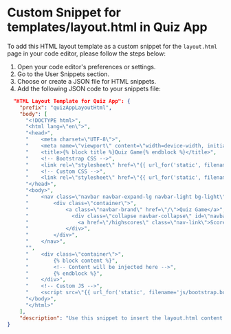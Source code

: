 # Custom Snippet for templates/layout.html in Quiz App

To add this HTML layout template as a custom snippet for the `layout.html` page in your code editor, please follow the steps below:

1. Open your code editor's preferences or settings.
2. Go to the User Snippets section.
3. Choose or create a JSON file for HTML snippets.
4. Add the following JSON code to your snippets file:

```json
  "HTML Layout Template for Quiz App": {
    "prefix": "quizAppLayoutHtml",
    "body": [
      "<!DOCTYPE html>",
      "<html lang=\"en\">",
      "<head>",
      "    <meta charset=\"UTF-8\">",
      "    <meta name=\"viewport\" content=\"width=device-width, initial-scale=1.0\">",
      "    <title>{% block title %}Quiz Game{% endblock %}</title>",
      "    <!-- Bootstrap CSS -->",
      "    <link rel=\"stylesheet\" href=\"{{ url_for('static', filename='css/bootstrap.min.css') }}\">",
      "    <!-- Custom CSS -->",
      "    <link rel=\"stylesheet\" href=\"{{ url_for('static', filename='css/style.css') }}\">",
      "</head>",
      "<body>",
      "    <nav class=\"navbar navbar-expand-lg navbar-light bg-light\">",
      "        <div class=\"container\">",
      "            <a class=\"navbar-brand\" href=\"/\">Quiz Game</a>",
      "              <div class=\"collapse navbar-collapse\" id=\"navbarNav\">",
      "                <a href=\"/highscores\" class=\"nav-link\">Scores</a>",
      "            </div>",
      "        </div>",
      "    </nav>",
      "",
      "    <div class=\"container\">",
      "        {% block content %}",
      "        <!-- Content will be injected here -->",
      "        {% endblock %}",
      "    </div>",
      "    <!-- Custom JS -->",
      "    <script src=\"{{ url_for('static', filename='js/bootstrap.bundle.min.js') }}\"></script>",
      "</body>",
      "</html>"
    ],
    "description": "Use this snippet to insert the layout.html content for the quiz app, which includes the standard HTML structure, Bootstrap, and custom styles."
}
